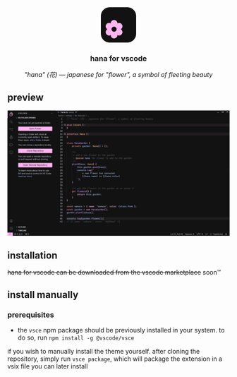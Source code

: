 <div align="center">
    <img src="icon.png" alt="hana icon" height="80" width="80" />
    <h3>
        hana for vscode
    </h3>
    <em>
        "hana" (花) — japanese for "flower", a symbol of fleeting beauty
    </em>
</div>

## preview

![](preview.png)

## installation

~~hana for vscode can be downloaded from the vscode marketplace~~ soon™

## install manually

### prerequisites

- the `vsce` npm package should be previously installed in your system. to do
so, run `npm install -g @vscode/vsce`

if you wish to manually install the theme yourself. after cloning the
repository, simply run `vsce package`, which will package the extension in a
vsix file you can later install